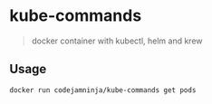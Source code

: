 # kube-commands 

> docker container with kubectl, helm and krew

## Usage

```sh
docker run codejamninja/kube-commands get pods
```
